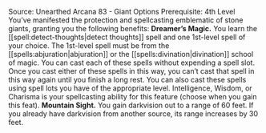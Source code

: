 Source: Unearthed Arcana 83 - Giant Options
Prerequisite: 4th Level  
You’ve manifested the protection and spellcasting emblematic of stone giants, granting you the following benefits:
**Dreamer’s Magic.** You learn the [[spell:detect-thoughts|detect thoughts]] spell and one 1st-level spell of your choice. The 1st-level spell must be from the [[spells:abjuration|abjuration]] or the [[spells:divination|divination]] school of magic. You can cast each of these spells without expending a spell slot. Once you cast either of these spells in this way, you can’t cast that spell in this way again until you finish a long rest. You can also cast these spells using spell lots you have of the appropriate level. Intelligence, Wisdom, or Charisma is your spellcasting ability for this feature (choose when you gain this feat).
**Mountain Sight.** You gain darkvision out to a range of 60 feet. If you already have darkvision from another source, its range increases by 30 feet.